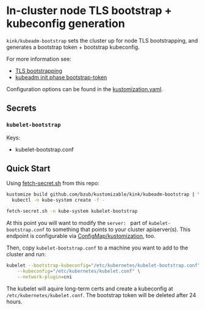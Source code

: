 # In-cluster node TLS bootstrap + kubeconfig generation

`kink/kubeadm-bootstrap` sets the cluster up for node TLS bootstrapping, and
generates a bootstrap token + bootstrap kubeconfig.

For more information see:
- [TLS bootstrapping](https://kubernetes.io/docs/reference/command-line-tools-reference/kubelet-tls-bootstrapping/#kubelet-configuration)
- [kubeadm init phase bootstrap-token](https://kubernetes.io/docs/reference/setup-tools/kubeadm/kubeadm-init-phase/#cmd-phase-bootstrap-token)

Configuration options can be found in the
[kustomization.yaml](kustomization.yaml).

## Secrets

### `kubelet-bootstrap`

Keys:
- kubelet-bootstrap.conf

## Quick Start

Using [fetch-secret.sh](/tools/fetch-secret.sh) from this repo:

```sh
kustomize build github.com/bzub/kustomizable/kink/kubeadm-bootstrap | \
  kubectl -n kube-system create -f -

fetch-secret.sh -n kube-system kubelet-bootstrap
```

At this point you will want to modify the `server: ` part of
`kubelet-bootstrap.conf` to something that points to your cluster apiserver(s).
This endpoint is configurable via
[ConfigMap/kustomization](kustomization.yaml), too.

Then, copy `kubelet-bootstrap.conf` to a machine you want to add to the cluster
and run:

```sh
kubelet --bootstrap-kubeconfig="/etc/kubernetes/kubelet-bootstrap.conf" \
	--kubeconfig="/etc/kubernetes/kubelet.conf" \
	--network-plugin=cni
```

The kubelet will aquire long-term certs and create a kubeconfig at
`/etc/kubernetes/kubelet.conf`. The bootstrap token will be deleted after 24
hours.
